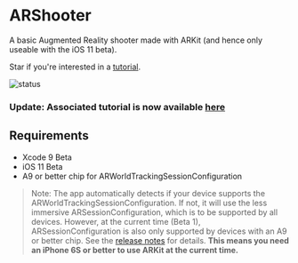 # ARShooter

A basic Augmented Reality shooter made with ARKit (and hence only useable with the iOS 11 beta).

Star if you're interested in a [tutorial](http://texnotes.me/post/5/).

![status](https://user-images.githubusercontent.com/13244177/26912181-a08e94cc-4bc7-11e7-9261-2ed24e69f1f7.gif "Status GIF")

### Update: Associated tutorial is now available [here](http://texnotes.me/post/5/)

## Requirements

* Xcode 9 Beta
* iOS 11 Beta
* A9 or better chip for ARWorldTrackingSessionConfiguration

> Note: The app automatically detects if your device supports the ARWorldTrackingSessionConfiguration. If not, it will use the less immersive ARSessionConfiguration, which is to be supported by all devices. However, at the current time (Beta 1), ARSessionConfiguration is also only supported by devices with an A9 or better chip. See the [release notes](http://www.redmondpie.com/ios-11-beta-1-release-notes-changes-and-known-issues-according-to-apple/) for details. **This means you need an iPhone 6S or better to use ARKit at the current time.**

